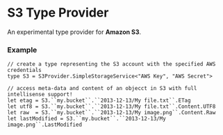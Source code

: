 S3 Type Provider
=======================

An experimental type provider for **Amazon S3**.

### Example

    // create a type representing the S3 account with the specified AWS credentials
    type S3 = S3Provider.SimpleStorageService<"AWS Key", "AWS Secret">
    
    // access meta-data and content of an objecct in S3 with full intellisense support!
    let etag = S3.``my.bucket``.``2013-12-13/My file.txt``.ETag
    let utf8 = S3.``my.bucket``.``2013-12-13/My file.txt``.Content.UTF8
    let raw  = S3.``my.bucket``.``2013-12-13/My image.png``.Content.Raw
    let lastModified = S3.``my.bucket``.``2013-12-13/My image.png``.LastModified